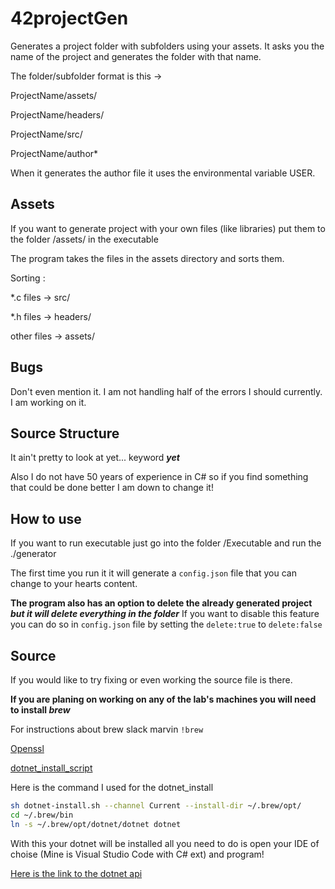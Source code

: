 # 42projectGen

Generates a project folder with subfolders using your assets.
It asks you the name of the project and generates the folder with that name.

The folder/subfolder format is this ->

ProjectName/assets/

ProjectName/headers/

ProjectName/src/

ProjectName/author*

When it generates the author file it uses the environmental variable USER.

## Assets

If you want to generate project with your own files (like libraries) put them to the folder /assets/ in the executable

The program takes the files in the assets directory and sorts them.

Sorting :

*.c files -> src/

*.h files -> headers/

other files -> assets/

## Bugs

Don't even mention it. I am not handling half of the errors I should currently. I am working on it.

## Source Structure

It ain't pretty to look at yet... keyword **_yet_**

Also I do not have 50 years of experience in C# so if you find something that could be done better I am down to change it!

## How to use

If you want to run executable just go into the folder /Executable and run the ./generator

The first time you run it it will generate a `config.json` file that you can change to your hearts content.

**The program also has an option to delete the already generated project _but it will delete everything in the folder_**
If you want to disable this feature you can do so in `config.json` file by setting the `delete:true` to `delete:false`

## Source

If you would like to try fixing or even working the source file is there.

**If you are planing on working on any of the lab's machines you will need to install _brew_**

For instructions about brew slack marvin `!brew`

[Openssl](http://brewformulas.org/Openssl)

[dotnet_install_script](https://dot.net/v1/dotnet-install.sh)

Here is the command I used for the dotnet_install

```sh
sh dotnet-install.sh --channel Current --install-dir ~/.brew/opt/
cd ~/.brew/bin
ln -s ~/.brew/opt/dotnet/dotnet dotnet
```

With this your dotnet will be installed all you need to do is open your IDE of choise (Mine is Visual Studio Code with C# ext) and program!

[Here is the link to the dotnet api](https://docs.microsoft.com/en-us/dotnet/core/tools/dotnet?tabs=netcore21)

